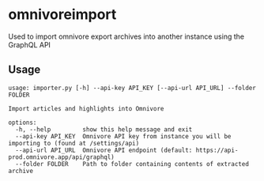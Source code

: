 # omnivoreimport
Used to import omnivore export archives into another instance using the GraphQL API

## Usage
    usage: importer.py [-h] --api-key API_KEY [--api-url API_URL] --folder FOLDER
    
    Import articles and highlights into Omnivore
    
    options:
      -h, --help         show this help message and exit
      --api-key API_KEY  Omnivore API key from instance you will be importing to (found at /settings/api)
      --api-url API_URL  Omnivore API endpoint (default: https://api-prod.omnivore.app/api/graphql)
      --folder FOLDER    Path to folder containing contents of extracted archive
